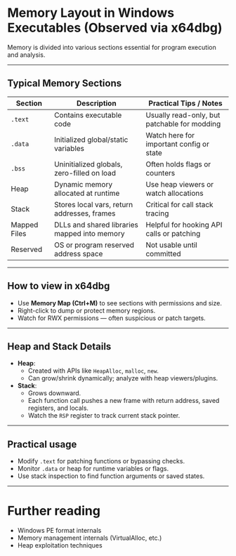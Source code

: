 # Memory Layout in Windows Executables (Observed via x64dbg)

Memory is divided into various sections essential for program execution and analysis.

---

## Typical Memory Sections

| Section          | Description                                        | Practical Tips / Notes                         |
|------------------|--------------------------------------------------|-----------------------------------------------|
| `.text`          | Contains executable code                          | Usually read-only, but patchable for modding |
| `.data`          | Initialized global/static variables               | Watch here for important config or state     |
| `.bss`           | Uninitialized globals, zero-filled on load       | Often holds flags or counters                  |
| Heap             | Dynamic memory allocated at runtime               | Use heap viewers or watch allocations         |
| Stack            | Stores local vars, return addresses, frames       | Critical for call stack tracing                |
| Mapped Files     | DLLs and shared libraries mapped into memory      | Helpful for hooking API calls or patching     |
| Reserved         | OS or program reserved address space              | Not usable until committed                      |

---

## How to view in x64dbg

- Use **Memory Map (Ctrl+M)** to see sections with permissions and size.
- Right-click to dump or protect memory regions.
- Watch for RWX permissions — often suspicious or patch targets.

---

## Heap and Stack Details

- **Heap**:
  - Created with APIs like `HeapAlloc`, `malloc`, `new`.
  - Can grow/shrink dynamically; analyze with heap viewers/plugins.
- **Stack**:
  - Grows downward.
  - Each function call pushes a new frame with return address, saved registers, and locals.
  - Watch the `RSP` register to track current stack pointer.

---

## Practical usage

- Modify `.text` for patching functions or bypassing checks.
- Monitor `.data` or heap for runtime variables or flags.
- Use stack inspection to find function arguments or saved states.

---

# Further reading

- Windows PE format internals
- Memory management internals (VirtualAlloc, etc.)
- Heap exploitation techniques

